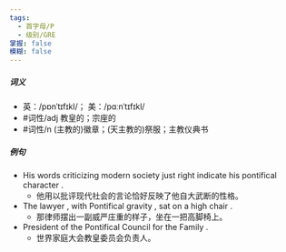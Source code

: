 ```yaml
---
tags:
  - 首字母/P
  - 级别/GRE
掌握: false
模糊: false
---
```

##### 词义
- 英：/pɒnˈtɪfɪkl/； 美：/pɑːnˈtɪfɪkl/
- #词性/adj  教皇的；宗座的
- #词性/n  (主教的)徽章；(天主教的)祭服；主教仪典书
##### 例句
- His words criticizing modern society just right indicate his pontifical character .
	- 他用以批评现代社会的言论恰好反映了他自大武断的性格。
- The lawyer , with Pontifical gravity , sat on a high chair .
	- 那律师摆出一副威严庄重的样子，坐在一把高脚椅上。
- President of the Pontifical Council for the Family .
	- 世界家庭大会教皇委员会负责人。
